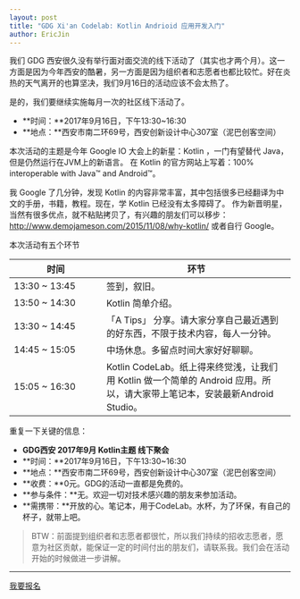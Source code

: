 ```yaml
---
layout: post
title: "GDG Xi'an Codelab: Kotlin Andrioid 应用开发入门"
author: EricJin
---
```


我们 GDG 西安很久没有举行面对面交流的线下活动了（其实也才两个月）。这一方面是因为今年西安的酷暑，另一方面是因为组织者和志愿者也都比较忙。好在炎热的天气离开的也算坚决，我们9月16日的活动应该不会太热了。

是的，我们要继续实施每月一次的社区线下活动了。

 - **时间：**2017年9月16日，下午13:30~16:30
 - **地点：**西安市南二环69号，西安创新设计中心307室（泥巴创客空间）

本次活动的主题是今年 Google IO 大会上的新星：Kotlin ，一门有望替代 Java，但是仍然运行在JVM上的新语言。
在 Kotlin 的官方网站上写着：100% interoperable with Java™ and Android™。

我 Google 了几分钟，发现 Kotlin 的内容非常丰富，其中包括很多已经翻译为中文的手册，书籍，教程。现在，学 Kotlin 已经没有太多障碍了。
作为新晋明星，当然有很多优点，就不粘贴拷贝了，有兴趣的朋友们可以移步：<http://www.demojameson.com/2015/11/08/why-kotlin/> 或者自行 Google。

本次活动有五个环节

<table class="striped">
<thead>
  <tr>
    <th>时间</th>
    <th>环节</th>
  </tr>
</thead>
<tbody>
  <tr><td width="150">13:30 ~ 13:45</td><td>签到，叙旧。  </td></tr>
  <tr><td width="150">13:50 ~ 14:30</td><td>Kotlin 简单介绍。   </td></tr>
  <tr><td width="150">13:30 ~ 14:45</td><td>「A Tips」 分享。请大家分享自己最近遇到的好东西，不限于技术内容，每人一分钟。 </td></tr>
  <tr><td width="150">14:45 ~ 15:05</td><td>中场休息。多留点时间大家好好聊聊。 </td></tr>
  <tr><td width="150">15:05 ~ 16:30</td><td>Kotlin CodeLab。纸上得来终觉浅，让我们用 Kotlin 做一个简单的 Android 应用。所以，请大家带上笔记本，安装最新Android Studio。 </td></tr>
</tbody>
</table>

重复一下关键的信息：

 - **GDG西安 2017年9月 Kotlin主题 线下聚会**
 - **时间：**2017年9月16日，下午13:30~16:30
 - **地点：**西安市南二环69号，西安创新设计中心307室（泥巴创客空间）
 - **收费：**0元。GDG的活动一直都是免费的。
 - **参与条件：**无。欢迎一切对技术感兴趣的朋友来参加活动。
 - **需携带：**开放的心。笔记本，用于CodeLab。水杯，为了环保，有自己的杯子，就带上吧。
  
> BTW：前面提到组织者和志愿者都很忙，所以我们持续的招收志愿者，愿意为社区贡献，能保证一定的时间付出的朋友们，请联系我。我们会在活动开始的时候做进一步讲解。

----

<div class="text-center">
  <p>
    <a href="https://jinshuju.net/f/b6vbnA" class="btn btn-success">我要报名</a>  
  </p>
</div>


